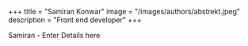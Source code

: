 +++
title = "Samiran Konwar"
image = "/images/authors/abstrekt.jpeg"
description = "Front end developer"
+++

Samiran - Enter Details here